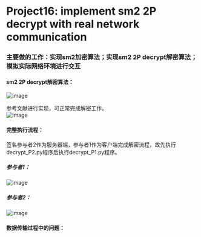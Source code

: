 # Project16: implement sm2 2P decrypt with real network communication  
### 主要做的工作：实现sm2加密算法；实现sm2 2P decrypt解密算法；模拟实际网络环境进行交互   
#### sm2 2P decrypt解密算法：  
![image](https://github.com/Dianyudengdeng/homework-group-113/assets/93588357/ea2b67f3-57ab-4f43-a070-72e728f65841)

参考文献进行实现，可正常完成解密工作。  
![image](https://github.com/Dianyudengdeng/homework-group-113/assets/93588357/4a994ce9-c741-463c-ab0f-3f6a298d3920)  

#### 完整执行流程：
签名参与者2作为服务器端，参与者1作为客户端完成解密流程，故先执行decrypt_P2.py程序后执行decrypt_P1.py程序。  

##### 参与者1：
![image](https://github.com/Dianyudengdeng/homework-group-113/assets/93588357/131e312b-11f2-458c-aac8-a3085d5add15)


##### 参与者2：
![image](https://github.com/Dianyudengdeng/homework-group-113/assets/93588357/d274b3a0-a010-4142-9829-a1d186b32b96)


#### 数据传输过程中的问题：
